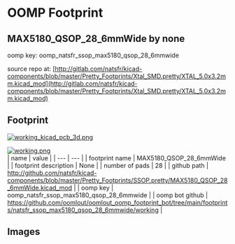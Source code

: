 # OOMP Footprint  
## MAX5180_QSOP_28_6mmWide  by none  
  
oomp key: oomp_natsfr_ssop_max5180_qsop_28_6mmwide  
  
source repo at: [http://gitlab.com/natsfr/kicad-components/blob/master/Pretty_Footprints/Xtal_SMD.pretty/XTAL_5.0x3.2mm.kicad_mod](http://gitlab.com/natsfr/kicad-components/blob/master/Pretty_Footprints/Xtal_SMD.pretty/XTAL_5.0x3.2mm.kicad_mod)  
## Footprint  
  
[![working_kicad_pcb_3d.png](working_kicad_pcb_3d_600.png)](working_kicad_pcb_3d.png)  
  
[![working.png](working_600.png)](working.png)  
| name | value | 
| --- | --- | 
| footprint name | MAX5180_QSOP_28_6mmWide | 
| footprint description | None | 
| number of pads | 28 | 
| github path | http://github.com/natsfr/kicad-components/blob/master/Pretty_Footprints/SSOP.pretty/MAX5180_QSOP_28_6mmWide.kicad_mod | 
| oomp key | oomp_natsfr_ssop_max5180_qsop_28_6mmwide | 
| oomp bot github | https://github.com/oomlout/oomlout_oomp_footprint_bot/tree/main/footprints/natsfr_ssop_max5180_qsop_28_6mmwide/working | 
## Images  
